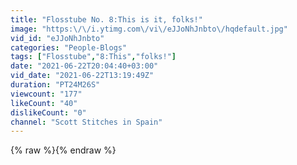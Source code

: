 ```yaml
---
title: "Flosstube No. 8:This is it, folks!"
image: "https:\/\/i.ytimg.com\/vi\/eJJoNhJnbto\/hqdefault.jpg"
vid_id: "eJJoNhJnbto"
categories: "People-Blogs"
tags: ["Flosstube","8:This","folks!"]
date: "2021-06-22T20:04:40+03:00"
vid_date: "2021-06-22T13:19:49Z"
duration: "PT24M26S"
viewcount: "177"
likeCount: "40"
dislikeCount: "0"
channel: "Scott Stitches in Spain"
---
```

{% raw %}{% endraw %}
